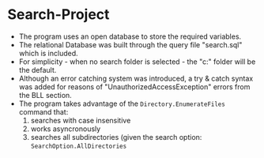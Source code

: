 # Search-Project

 * The program uses an open database to store the required variables.
 * The relational Database was built through the query file "search.sql" which is included.
 * For simplicity - when no search folder is selected - the "c:\" folder will be the default.
 * Although an error catching system was introduced, a try & catch syntax was added 
 for reasons of "UnauthorizedAccessException" errors from the BLL section.
 * The program takes advantage of the `Directory.EnumerateFiles` command that:
    1. searches with case insensitive
    2. works asyncronously 
    3. searches all subdirectories (given the search option: `SearchOption.AllDirectories`

